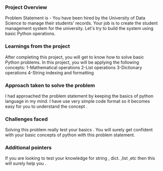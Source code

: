 ### Project Overview

 Problem Statement is -
You have been hired by the University of Data Science to manage their students' records. Your job is to create the student management system for the university. Let's try to build the system using basic Python operations.




### Learnings from the project

 After completing this project, you will get to know how to solve basic Python problems. In this project, you will be applying the following concepts:
1-Mathematical operations
2-List operations
3-Dictionary operations
4-String indexing and formatting


### Approach taken to solve the problem

 I had approached the problem statement by keeping the basics of python language in my mind. I have use very simple code format  so it becomes easy for you to understand the concept .


### Challenges faced

 Solving this problem really test your basics . You will surely get confident with your basic concepts of python with this problem statement.


### Additional pointers

 If you are looking to test your knowledge  for string , dict. ,list ,etc then this will surely help you .


